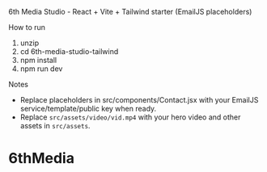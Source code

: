 6th Media Studio - React + Vite + Tailwind starter (EmailJS placeholders)

How to run
1. unzip
2. cd 6th-media-studio-tailwind
3. npm install
4. npm run dev

Notes
- Replace placeholders in src/components/Contact.jsx with your EmailJS service/template/public key when ready.
- Replace `src/assets/video/vid.mp4` with your hero video and other assets in `src/assets`.
# 6thMedia